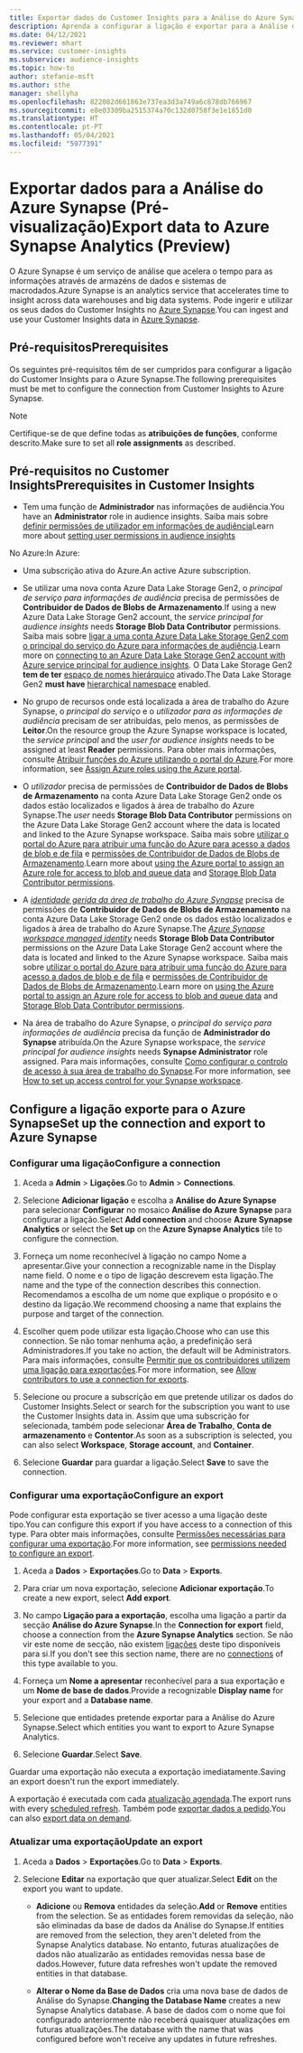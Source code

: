 ```yaml
---
title: Exportar dados do Customer Insights para a Análise do Azure Synapse
description: Aprenda a configurar a ligação e exportar para a Análise do Azure Synapse.
ms.date: 04/12/2021
ms.reviewer: mhart
ms.service: customer-insights
ms.subservice: audience-insights
ms.topic: how-to
author: stefanie-msft
ms.author: sthe
manager: shellyha
ms.openlocfilehash: 822082d661863e737ea3d3a749a6c878db766967
ms.sourcegitcommit: e8e03309ba2515374a70c132d0758f3e1e1851d0
ms.translationtype: HT
ms.contentlocale: pt-PT
ms.lasthandoff: 05/04/2021
ms.locfileid: "5977391"
---
```

# <a name="export-data-to-azure-synapse-analytics-preview"></a><span data-ttu-id="c822c-103">Exportar dados para a Análise do Azure Synapse (Pré-visualização)</span><span class="sxs-lookup"><span data-stu-id="c822c-103">Export data to Azure Synapse Analytics (Preview)</span></span>

<span data-ttu-id="c822c-104">O Azure Synapse é um serviço de análise que acelera o tempo para as informações através de armazéns de dados e sistemas de macrodados.</span><span class="sxs-lookup"><span data-stu-id="c822c-104">Azure Synapse is an analytics service that accelerates time to insight across data warehouses and big data systems.</span></span> <span data-ttu-id="c822c-105">Pode ingerir e utilizar os seus dados do Customer Insights no [Azure Synapse](/azure/synapse-analytics/overview-what-is).</span><span class="sxs-lookup"><span data-stu-id="c822c-105">You can ingest and use your Customer Insights data in [Azure Synapse](/azure/synapse-analytics/overview-what-is).</span></span>

## <a name="prerequisites"></a><span data-ttu-id="c822c-106">Pré-requisitos</span><span class="sxs-lookup"><span data-stu-id="c822c-106">Prerequisites</span></span>

<span data-ttu-id="c822c-107">Os seguintes pré-requisitos têm de ser cumpridos para configurar a ligação do Customer Insights para o Azure Synapse.</span><span class="sxs-lookup"><span data-stu-id="c822c-107">The following prerequisites must be met to configure the connection from Customer Insights to Azure Synapse.</span></span>

> [!NOTE]
> <span data-ttu-id="c822c-108">Certifique-se de que define todas as **atribuições de funções**, conforme descrito.</span><span class="sxs-lookup"><span data-stu-id="c822c-108">Make sure to set all **role assignments** as described.</span></span>  

## <a name="prerequisites-in-customer-insights"></a><span data-ttu-id="c822c-109">Pré-requisitos no Customer Insights</span><span class="sxs-lookup"><span data-stu-id="c822c-109">Prerequisites in Customer Insights</span></span>

* <span data-ttu-id="c822c-110">Tem uma função de **Administrador** nas informações de audiência.</span><span class="sxs-lookup"><span data-stu-id="c822c-110">You have an **Administrator** role in audience insights.</span></span> <span data-ttu-id="c822c-111">Saiba mais sobre [definir permissões de utilizador em informações de audiência](permissions.md#assign-roles-and-permissions)</span><span class="sxs-lookup"><span data-stu-id="c822c-111">Learn more about [setting user permissions in audience insights](permissions.md#assign-roles-and-permissions)</span></span>

<span data-ttu-id="c822c-112">No Azure:</span><span class="sxs-lookup"><span data-stu-id="c822c-112">In Azure:</span></span> 

- <span data-ttu-id="c822c-113">Uma subscrição ativa do Azure.</span><span class="sxs-lookup"><span data-stu-id="c822c-113">An active Azure subscription.</span></span>

- <span data-ttu-id="c822c-114">Se utilizar uma nova conta Azure Data Lake Storage Gen2, o *principal de serviço para informações de audiência* precisa de permissões de **Contribuidor de Dados de Blobs de Armazenamento**.</span><span class="sxs-lookup"><span data-stu-id="c822c-114">If using a new Azure Data Lake Storage Gen2 account, the *service principal for audience insights* needs **Storage Blob Data Contributor** permissions.</span></span> <span data-ttu-id="c822c-115">Saiba mais sobre [ligar a uma conta Azure Data Lake Storage Gen2 com o principal do serviço do Azure para informações de audiência](connect-service-principal.md).</span><span class="sxs-lookup"><span data-stu-id="c822c-115">Learn more on [connecting to an Azure Data Lake Storage Gen2 account with Azure service principal for audience insights](connect-service-principal.md).</span></span> <span data-ttu-id="c822c-116">O Data Lake Storage Gen2 **tem de ter** [espaço de nomes hierárquico](/azure/storage/blobs/data-lake-storage-namespace) ativado.</span><span class="sxs-lookup"><span data-stu-id="c822c-116">The Data Lake Storage Gen2 **must have** [hierarchical namespace](/azure/storage/blobs/data-lake-storage-namespace) enabled.</span></span>

- <span data-ttu-id="c822c-117">No grupo de recursos onde está localizada a área de trabalho do Azure Synapse, o *principal do serviço* e o *utilizador para as informações de audiência* precisam de ser atribuídas, pelo menos, as permissões de **Leitor**.</span><span class="sxs-lookup"><span data-stu-id="c822c-117">On the resource group the Azure Synapse workspace is located, the *service principal* and the *user for audience insights* needs to be assigned at least **Reader** permissions.</span></span> <span data-ttu-id="c822c-118">Para obter mais informações, consulte [Atribuir funções do Azure utilizando o portal do Azure](/azure/role-based-access-control/role-assignments-portal).</span><span class="sxs-lookup"><span data-stu-id="c822c-118">For more information, see [Assign Azure roles using the Azure portal](/azure/role-based-access-control/role-assignments-portal).</span></span>

- <span data-ttu-id="c822c-119">O *utilizador* precisa de permissões de **Contribuidor de Dados de Blobs de Armazenamento** na conta Azure Data Lake Storage Gen2 onde os dados estão localizados e ligados à área de trabalho do Azure Synapse.</span><span class="sxs-lookup"><span data-stu-id="c822c-119">The *user* needs **Storage Blob Data Contributor** permissions on the Azure Data Lake Storage Gen2 account where the data is located and linked to the Azure Synapse workspace.</span></span> <span data-ttu-id="c822c-120">Saiba mais sobre [utilizar o portal do Azure para atribuir uma função do Azure para acesso a dados de blob e de fila](/azure/storage/common/storage-auth-aad-rbac-portal) e [permissões de Contribuidor de Dados de Blobs de Armazenamento](/azure/role-based-access-control/built-in-roles#storage-blob-data-contributor).</span><span class="sxs-lookup"><span data-stu-id="c822c-120">Learn more about [using the Azure portal to assign an Azure role for access to blob and queue data](/azure/storage/common/storage-auth-aad-rbac-portal) and [Storage Blob Data Contributor permissions](/azure/role-based-access-control/built-in-roles#storage-blob-data-contributor).</span></span>

- <span data-ttu-id="c822c-121">A *[identidade gerida da área de trabalho do Azure Synapse](/azure/synapse-analytics/security/synapse-workspace-managed-identity)* precisa de permissões de **Contribuidor de Dados de Blobs de Armazenamento** na conta Azure Data Lake Storage Gen2 onde os dados estão localizados e ligados à área de trabalho do Azure Synapse.</span><span class="sxs-lookup"><span data-stu-id="c822c-121">The *[Azure Synapse workspace managed identity](/azure/synapse-analytics/security/synapse-workspace-managed-identity)* needs **Storage Blob Data Contributor** permissions on the Azure Data Lake Storage Gen2 account where the data is located and linked to the Azure Synapse workspace.</span></span> <span data-ttu-id="c822c-122">Saiba mais sobre [utilizar o portal do Azure para atribuir uma função do Azure para acesso a dados de blob e de fila](/azure/storage/common/storage-auth-aad-rbac-portal) e [permissões de Contribuidor de Dados de Blobs de Armazenamento](/azure/role-based-access-control/built-in-roles#storage-blob-data-contributor).</span><span class="sxs-lookup"><span data-stu-id="c822c-122">Learn more on [using the Azure portal to assign an Azure role for access to blob and queue data](/azure/storage/common/storage-auth-aad-rbac-portal) and [Storage Blob Data Contributor permissions](/azure/role-based-access-control/built-in-roles#storage-blob-data-contributor).</span></span>

- <span data-ttu-id="c822c-123">Na área de trabalho do Azure Synapse, o *principal do serviço para informações de audiência* precisa da função de **Administrador do Synapse** atribuída.</span><span class="sxs-lookup"><span data-stu-id="c822c-123">On the Azure Synapse workspace, the *service principal for audience insights* needs **Synapse Administrator** role assigned.</span></span> <span data-ttu-id="c822c-124">Para mais informações, consulte [Como configurar o controlo de acesso à sua área de trabalho do Synapse](/azure/synapse-analytics/security/how-to-set-up-access-control).</span><span class="sxs-lookup"><span data-stu-id="c822c-124">For more information, see [How to set up access control for your Synapse workspace](/azure/synapse-analytics/security/how-to-set-up-access-control).</span></span>

## <a name="set-up-the-connection-and-export-to-azure-synapse"></a><span data-ttu-id="c822c-125">Configure a ligação exporte para o Azure Synapse</span><span class="sxs-lookup"><span data-stu-id="c822c-125">Set up the connection and export to Azure Synapse</span></span>

### <a name="configure-a-connection"></a><span data-ttu-id="c822c-126">Configurar uma ligação</span><span class="sxs-lookup"><span data-stu-id="c822c-126">Configure a connection</span></span>

1. <span data-ttu-id="c822c-127">Aceda a **Admin** > **Ligações**.</span><span class="sxs-lookup"><span data-stu-id="c822c-127">Go to **Admin** > **Connections**.</span></span>

1. <span data-ttu-id="c822c-128">Selecione **Adicionar ligação** e escolha a **Análise do Azure Synapse** para selecionar **Configurar** no mosaico **Análise do Azure Synapse** para configurar a ligação.</span><span class="sxs-lookup"><span data-stu-id="c822c-128">Select **Add connection** and choose **Azure Synapse Analytics** or select the **Set up** on the **Azure Synapse Analytics** tile to configure the connection.</span></span>

1. <span data-ttu-id="c822c-129">Forneça um nome reconhecível à ligação no campo Nome a apresentar.</span><span class="sxs-lookup"><span data-stu-id="c822c-129">Give your connection a recognizable name in the Display name field.</span></span> <span data-ttu-id="c822c-130">O nome e o tipo de ligação descrevem esta ligação.</span><span class="sxs-lookup"><span data-stu-id="c822c-130">The name and the type of the connection describes this connection.</span></span> <span data-ttu-id="c822c-131">Recomendamos a escolha de um nome que explique o propósito e o destino da ligação.</span><span class="sxs-lookup"><span data-stu-id="c822c-131">We recommend choosing a name that explains the purpose and target of the connection.</span></span>

1. <span data-ttu-id="c822c-132">Escolher quem pode utilizar esta ligação.</span><span class="sxs-lookup"><span data-stu-id="c822c-132">Choose who can use this connection.</span></span> <span data-ttu-id="c822c-133">Se não tomar nenhuma ação, a predefinição será Administradores.</span><span class="sxs-lookup"><span data-stu-id="c822c-133">If you take no action, the default will be Administrators.</span></span> <span data-ttu-id="c822c-134">Para mais informações, consulte [Permitir que os contribuidores utilizem uma ligação para exportações](connections.md#allow-contributors-to-use-a-connection-for-exports).</span><span class="sxs-lookup"><span data-stu-id="c822c-134">For more information, see [Allow contributors to use a connection for exports](connections.md#allow-contributors-to-use-a-connection-for-exports).</span></span>

1. <span data-ttu-id="c822c-135">Selecione ou procure a subscrição em que pretende utilizar os dados do Customer Insights.</span><span class="sxs-lookup"><span data-stu-id="c822c-135">Select or search for the subscription you want to use the Customer Insights data in.</span></span> <span data-ttu-id="c822c-136">Assim que uma subscrição for selecionada, também pode selecionar **Área de Trabalho**, **Conta de armazenamento** e **Contentor**.</span><span class="sxs-lookup"><span data-stu-id="c822c-136">As soon as a subscription is selected, you can also select **Workspace**, **Storage account**, and **Container**.</span></span>

1. <span data-ttu-id="c822c-137">Selecione **Guardar** para guardar a ligação.</span><span class="sxs-lookup"><span data-stu-id="c822c-137">Select **Save** to save the connection.</span></span>

### <a name="configure-an-export"></a><span data-ttu-id="c822c-138">Configurar uma exportação</span><span class="sxs-lookup"><span data-stu-id="c822c-138">Configure an export</span></span>

<span data-ttu-id="c822c-139">Pode configurar esta exportação se tiver acesso a uma ligação deste tipo.</span><span class="sxs-lookup"><span data-stu-id="c822c-139">You can configure this export if you have access to a connection of this type.</span></span> <span data-ttu-id="c822c-140">Para obter mais informações, consulte [Permissões necessárias para configurar uma exportação](export-destinations.md#set-up-a-new-export).</span><span class="sxs-lookup"><span data-stu-id="c822c-140">For more information, see [permissions needed to configure an export](export-destinations.md#set-up-a-new-export).</span></span>

1. <span data-ttu-id="c822c-141">Aceda a **Dados** > **Exportações**.</span><span class="sxs-lookup"><span data-stu-id="c822c-141">Go to **Data** > **Exports**.</span></span>

1. <span data-ttu-id="c822c-142">Para criar um nova exportação, selecione **Adicionar exportação**.</span><span class="sxs-lookup"><span data-stu-id="c822c-142">To create a new export, select **Add export**.</span></span>

1. <span data-ttu-id="c822c-143">No campo **Ligação para a exportação**, escolha uma ligação a partir da secção **Análise do Azure Synapse**.</span><span class="sxs-lookup"><span data-stu-id="c822c-143">In the **Connection for export** field, choose a connection from the **Azure Synapse Analytics** section.</span></span> <span data-ttu-id="c822c-144">Se não vir este nome de secção, não existem [ligações](connections.md) deste tipo disponíveis para si.</span><span class="sxs-lookup"><span data-stu-id="c822c-144">If you don't see this section name, there are no [connections](connections.md) of this type available to you.</span></span>

1. <span data-ttu-id="c822c-145">Forneça um **Nome a apresentar** reconhecível para a sua exportação e um **Nome de base de dados**.</span><span class="sxs-lookup"><span data-stu-id="c822c-145">Provide a recognizable **Display name** for your export and a **Database name**.</span></span>

1. <span data-ttu-id="c822c-146">Selecione que entidades pretende exportar para a Análise do Azure Synapse.</span><span class="sxs-lookup"><span data-stu-id="c822c-146">Select which entities you want to export to Azure Synapse Analytics.</span></span>

1. <span data-ttu-id="c822c-147">Selecione **Guardar**.</span><span class="sxs-lookup"><span data-stu-id="c822c-147">Select **Save**.</span></span>

<span data-ttu-id="c822c-148">Guardar uma exportação não executa a exportação imediatamente.</span><span class="sxs-lookup"><span data-stu-id="c822c-148">Saving an export doesn't run the export immediately.</span></span>

<span data-ttu-id="c822c-149">A exportação é executada com cada [atualização agendada](system.md#schedule-tab).</span><span class="sxs-lookup"><span data-stu-id="c822c-149">The export runs with every [scheduled refresh](system.md#schedule-tab).</span></span> <span data-ttu-id="c822c-150">Também pode [exportar dados a pedido](export-destinations.md#run-exports-on-demand).</span><span class="sxs-lookup"><span data-stu-id="c822c-150">You can also [export data on demand](export-destinations.md#run-exports-on-demand).</span></span>

### <a name="update-an-export"></a><span data-ttu-id="c822c-151">Atualizar uma exportação</span><span class="sxs-lookup"><span data-stu-id="c822c-151">Update an export</span></span>

1. <span data-ttu-id="c822c-152">Aceda a **Dados** > **Exportações**.</span><span class="sxs-lookup"><span data-stu-id="c822c-152">Go to **Data** > **Exports**.</span></span>

1. <span data-ttu-id="c822c-153">Selecione **Editar** na exportação que quer atualizar.</span><span class="sxs-lookup"><span data-stu-id="c822c-153">Select **Edit** on the export you want to update.</span></span>

   - <span data-ttu-id="c822c-154">**Adicione** ou **Remova** entidades da seleção.</span><span class="sxs-lookup"><span data-stu-id="c822c-154">**Add** or **Remove** entities from the selection.</span></span> <span data-ttu-id="c822c-155">Se as entidades forem removidas da seleção, não são eliminadas da base de dados da Análise do Synapse.</span><span class="sxs-lookup"><span data-stu-id="c822c-155">If entities are removed from the selection, they aren't deleted from the Synapse Analytics database.</span></span> <span data-ttu-id="c822c-156">No entanto, futuras atualizações de dados não atualizarão as entidades removidas nessa base de dados.</span><span class="sxs-lookup"><span data-stu-id="c822c-156">However, future data refreshes won't update the removed entities in that database.</span></span>

   - <span data-ttu-id="c822c-157">**Alterar o Nome da Base de Dados** cria uma nova base de dados de Análise do Synapse.</span><span class="sxs-lookup"><span data-stu-id="c822c-157">**Changing the Database Name** creates a new Synapse Analytics database.</span></span> <span data-ttu-id="c822c-158">A base de dados com o nome que foi configurado anteriormente não receberá quaisquer atualizações em futuras atualizações.</span><span class="sxs-lookup"><span data-stu-id="c822c-158">The database with the name that was configured before won't receive any updates in future refreshes.</span></span>
